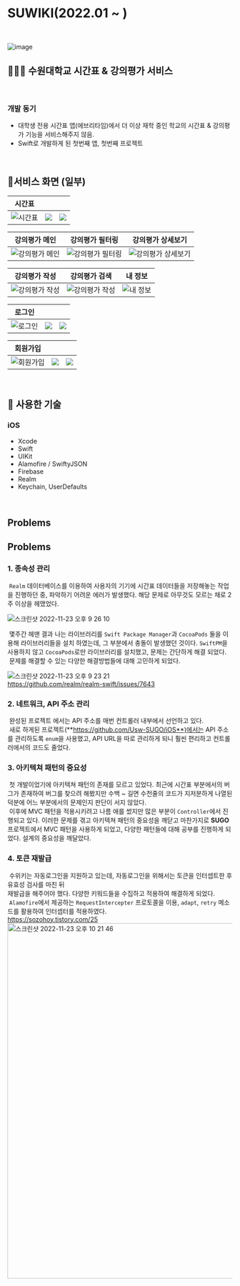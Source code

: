 # SUWIKI(2022.01 ~ )
<br>

![image](https://user-images.githubusercontent.com/81678959/182590817-3ffdfe89-cafc-434b-821c-9241d486c322.png)

## 🧑🏻‍💻 수원대학교 시간표 & 강의평가 서비스

<br>

### 개발 동기
- 대학생 전용 시간표 앱(에브리타임)에서 더 이상 재학 중인 학교의 시간표 & 강의평가 기능을 서비스해주지 않음.
- Swift로 개발하게 된 첫번째 앱, 첫번째 프로젝트

<br>

## 📱서비스 화면 (일부)

| **시간표** |||
| :---: | :---: | :---: |
| ![시간표](https://velog.velcdn.com/images/sozohoy/post/6ae52c9c-baf0-45ec-b555-e7c328625b47/image.png) | ![](https://velog.velcdn.com/images/sozohoy/post/b7f50284-825a-4be2-ac15-945d3c1b02d7/image.png) | ![](https://velog.velcdn.com/images/sozohoy/post/e0bd5c99-e318-4d3f-a13e-7ed2cf7a7788/image.png) |

| **강의평가 메인** | **강의평가 필터링** | **강의평가 상세보기** |
| :---: | :---: | :---: |
| ![강의평가 메인](https://user-images.githubusercontent.com/49385546/203537086-e4477b92-67df-4344-9704-54f95645f032.gif) | ![강의평가 필터링](https://user-images.githubusercontent.com/49385546/203535149-f4583326-e5cd-43a3-98a0-c2cd59603d91.gif) | ![강의평가 상세보기](https://user-images.githubusercontent.com/49385546/203535036-ffba8e80-e37a-4e3b-a07c-1d6f982dafc2.gif) |

| **강의평가 작성** | **강의평가 검색** | **내 정보** |
| :---: | :---: | :---: |
| ![강의평가 작성](https://user-images.githubusercontent.com/49385546/203535237-24fd2012-e67f-4a8c-8ea6-e7396d313343.gif) | ![강의평가 작성](https://user-images.githubusercontent.com/49385546/203535225-44509bb3-3b4e-4a63-9f39-1f00e40cacb7.gif) | ![내 정보](https://user-images.githubusercontent.com/49385546/203537127-ad26a47f-7260-43d9-a974-0db9ba7860af.gif) |

| **로그인** |||
| :---: | :---: | :---: |
| ![로그인](https://i.ibb.co/drqHwZ4/1.png) | ![](https://i.ibb.co/W3Lk4D6/2.png) | ![](https://i.ibb.co/W3Lk4D6/2.png) |

| **회원가입** |||
| :---: | :---: | :---: |
| ![회원가입](https://user-images.githubusercontent.com/49385546/203537563-f0d11807-74a2-44ef-becd-6ca0899ad5d3.png) | ![](https://user-images.githubusercontent.com/49385546/203537574-d8aec9c1-b6a5-41a1-8542-af8473f2acd7.png) | ![](https://user-images.githubusercontent.com/49385546/203537585-f138b2f7-faae-4982-a66a-c774c12ecf47.png) |


<br>

## 📜 사용한 기술

### iOS

- Xcode
- Swift
- UIKit
- Alamofire / SwiftyJSON
- Firebase
- Realm
- Keychain, UserDefaults

<br>

## Problems 

## Problems 

### 1. 종속성 관리

&nbsp;`Realm` 데이터베이스를 이용하여 사용자의 기기에 시간표 데이터들을 저장해놓는 작업을 진행하던 중, 파악하기 어려운 에러가 발생했다. 해당 문제로 아무것도 모르는 채로 2주 이상을 헤맸었다.

![스크린샷 2022-11-23 오후 9 26 10](https://user-images.githubusercontent.com/49385546/203546584-4b7cedff-93fd-48e1-bab7-94883c19c5b5.png)

 &nbsp;몇주간 헤맨 결과 나는 라이브러리를 `Swift Package Manager`과 `CocoaPods` 둘을 이용해 라이브러리들을 설치 하였는데, 
그 부분에서 충돌이 발생했던 것이다. `SwiftPM`을 사용하지 않고 `CocoaPods`로만 라이브러리를 설치했고, 문제는 간단하게 해결 되었다.
<br> &nbsp;문제를 해결할 수 있는 다양한 해결방법들에 대해 고민하게 되었다.<br>

![스크린샷 2022-11-23 오후 9 23 21](https://user-images.githubusercontent.com/49385546/203546016-92b15a7e-376b-443a-b558-de62123c6017.png)
 <br>
https://github.com/realm/realm-swift/issues/7643

### 2. 네트워크, API 주소 관리
&nbsp;완성된 프로젝트 에서는 API 주소를 매번 컨트롤러 내부에서 선언하고 있다. 
<br> &nbsp;새로 하게된 프로젝트(**https://github.com/Usw-SUGO/iOS**)에서는 API 주소를 관리하도록 `enum`을 사용했고, API URL을 따로 관리하게 되니 훨씬 편리하고 컨트롤러에서의 코드도 줄었다.

### 3. 아키텍쳐 패턴의 중요성
&nbsp;첫 개발이었기에 아키텍쳐 패턴의 존재를 모르고 있었다. 최근에 시간표 부분에서의 버그가 존재하여 버그를 찾으려 해봤지만 수백 ~ 길면 수천줄의 코드가 지저분하게 나열된 덕분에 어느 부분에서의 문제인지 판단이 서지 않았다.
<br>&nbsp;이후에 MVC 패턴을 적용시키려고 나름 애를 썼지만 많은 부분이 `Controller`에서 진행되고 있다. 이러한 문제를 겪고 아키텍쳐 패턴의 중요성을 깨닫고 마찬가지로 **SUGO** 프로젝트에서 MVC 패턴을 사용하게 되었고, 다양한 패턴들에 대해 공부를 진행하게 되었다. 설계의 중요성을 깨달았다.

### 4. 토큰 재발급
&nbsp;수위키는 자동로그인을 지원하고 있는데, 자동로그인을 위해서는 토큰을 인터셉트한 후 유효성 검사를 마친 뒤 <br>
재발급을 해주어야 했다. 다양한 키워드들을 수집하고 적용하여 해결하게 되었다.
<br>&nbsp;`Alamofire`에서 제공하는 `RequestIntercepter` 프로토콜을 이용, `adapt`, `retry` 메소드를 활용하여 인터셉터를 적용하였다.<br>
https://sozohoy.tistory.com/25
 <img width="796" alt="스크린샷 2022-11-23 오후 10 21 46" src="https://user-images.githubusercontent.com/49385546/203557987-5107a17a-6b1e-4226-9357-5bc4184946a6.png">

